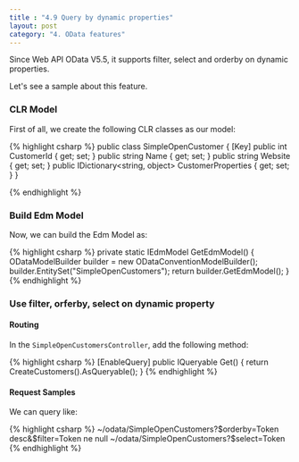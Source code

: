 ```yaml
---
title : "4.9 Query by dynamic properties"
layout: post
category: "4. OData features"
---
```


Since Web API OData V5.5, it supports filter, select and orderby on dynamic properties.

Let's see a sample about this feature.

### CLR Model

First of all, we create the following CLR classes as our model:

{% highlight csharp %}
public class SimpleOpenCustomer
{
    [Key]
    public int CustomerId { get; set; }
    public string Name { get; set; }
    public string Website { get; set; }
    public IDictionary<string, object> CustomerProperties { get; set; }
}

{% endhighlight %}

### Build Edm Model

Now, we can build the Edm Model as:

{% highlight csharp %}
private static IEdmModel GetEdmModel()
{ 
    ODataModelBuilder builder = new ODataConventionModelBuilder();
    builder.EntitySet<SimpleOpenCustomer>("SimpleOpenCustomers");
    return builder.GetEdmModel();
}
{% endhighlight %}

### Use filter, orferby, select on dynamic property

#### Routing
In the `SimpleOpenCustomersController`, add the following method:

{% highlight csharp %}
[EnableQuery]
public IQueryable<SimpleOpenCustomer> Get()
{
    return CreateCustomers().AsQueryable();
}
{% endhighlight %}

#### Request Samples
We can query like:

{% highlight csharp %}
~/odata/SimpleOpenCustomers?$orderby=Token desc&$filter=Token ne null
~/odata/SimpleOpenCustomers?$select=Token
{% endhighlight %}

